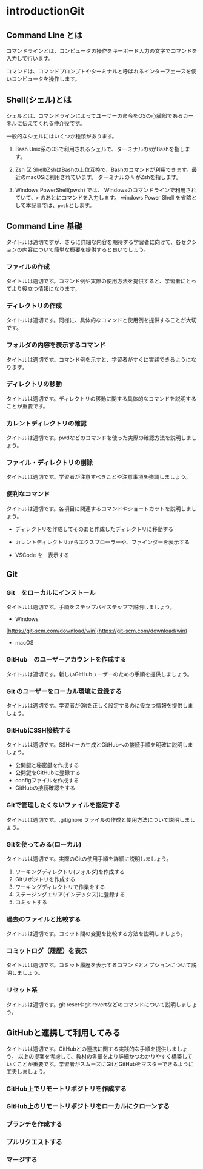 # introductionGit

## Command Line とは

コマンドラインとは、コンピュータの操作をキーボード入力の文字でコマンドを入力して行います。

コマンドは、コマンドプロンプトやターミナルと呼ばれるインターフェースを使いコンピュータを操作します。

## Shell(シェル)とは

シェルとは、コマンドラインによってユーザーの命令をOSの心臓部であるカーネルに伝えてくれる仲介役です。

一般的なシェルにはいくつか種類があります。

1. Bash Unix系のOSで利用されるシェルで、ターミナルの`$`がBashを指します。

2. Zsh (Z Shell)ZshはBashの上位互換で、Bashのコマンドが利用できます。最近のmacOSに利用されています。 ターミナルの `%` がZshを指します。

3. Windows PowerShell(pwsh) では、 Windowsのコマンドラインで利用されていて、`>` のあとにコマンドを入力します。
windows Power Shell を省略として本記事では、`pwsh`とします。

## Command Line 基礎

タイトルは適切ですが、さらに詳細な内容を期待する学習者に向けて、各セクションの内容について簡単な概要を提供すると良いでしょう。

### ファイルの作成

タイトルは適切です。コマンド例や実際の使用方法を提供すると、学習者にとってより役立つ情報になります。

### ディレクトリの作成

タイトルは適切です。同様に、具体的なコマンドと使用例を提供することが大切です。

### フォルダの内容を表示するコマンド

タイトルは適切です。コマンド例を示すと、学習者がすぐに実践できるようになります。

### ディレクトリの移動

タイトルは適切です。ディレクトリの移動に関する具体的なコマンドを説明することが重要です。

### カレントディレクトリの確認

タイトルは適切です。pwdなどのコマンドを使った実際の確認方法を説明しましょう。

### ファイル・ディレクトリの削除

タイトルは適切です。学習者が注意すべきことや注意事項を強調しましょう。

### 便利なコマンド

タイトルは適切です。各項目に関連するコマンドやショートカットを説明しましょう。

* ディレクトリを作成してそのあと作成したディレクトリに移動する

* カレントディレクトリからエクスプローラーや、ファインダーを表示する

* VSCode を　表示する

## Git

### Git　をローカルにインストール

タイトルは適切です。手順をステップバイステップで説明しましょう。

* Windows

[https://git-scm.com/download/win](https://git-scm.com/download/win)

* macOS 

### GitHub　のユーザーアカウントを作成する

タイトルは適切です。新しいGitHubユーザーのための手順を提供しましょう。

### Git のユーザーをローカル環境に登録する

タイトルは適切です。学習者がGitを正しく設定するのに役立つ情報を提供しましょう。

### GitHubにSSH接続する

タイトルは適切です。SSHキーの生成とGitHubへの接続手順を明確に説明しましょう。

* 公開鍵と秘密鍵を作成する
* 公開鍵をGitHubに登録する
* configファイルを作成する
* GitHubの接続確認をする

### Gitで管理したくないファイルを指定する

タイトルは適切です。.gitignore ファイルの作成と使用方法について説明しましょう。

### Gitを使ってみる(ローカル)

タイトルは適切です。実際のGitの使用手順を詳細に説明しましょう。

1. ワーキングディレクトリ(フォルダ)を作成する
2. Gitリポジトリを作成する
3. ワーキングディレクトリで作業をする
4. ステージングエリア(インデックス)に登録する
5. コミットする

### 過去のファイルと比較する

タイトルは適切です。コミット間の変更を比較する方法を説明しましょう。

### コミットログ（履歴）を表示

タイトルは適切です。コミット履歴を表示するコマンドとオプションについて説明しましょう。

### リセット系

タイトルは適切です。git resetやgit revertなどのコマンドについて説明しましょう。

## GitHubと連携して利用してみる

タイトルは適切です。GitHubとの連携に関する実践的な手順を提供しましょう。
以上の提案を考慮して、教材の各章をより詳細かつわかりやすく構築していくことが重要です。学習者がスムーズにGitとGitHubをマスターできるように工夫しましょう。

### GitHub上でリモートリポジトリを作成する

### GitHub上のリモートリポジトリをローカルにクローンする

### ブランチを作成する

### プルリクエストする

### マージする


